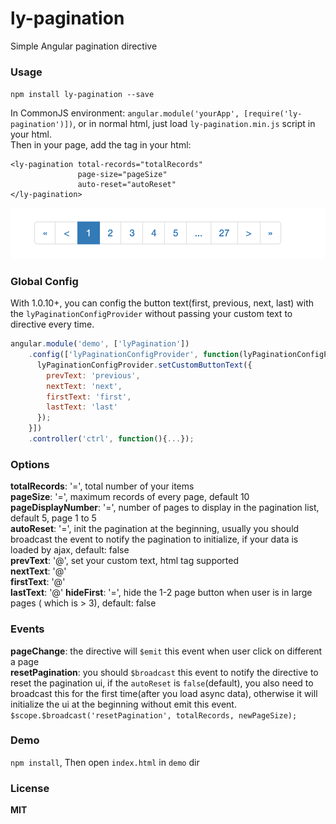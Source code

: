 # ly-pagination
Simple Angular pagination directive

### Usage

`npm install ly-pagination --save`

In CommonJS environment:
`angular.module('yourApp', [require('ly-pagination')])`,
or in normal html, just load `ly-pagination.min.js` script in your html.  
Then in your page, add the tag in your html:
```
<ly-pagination total-records="totalRecords"
               page-size="pageSize"
               auto-reset="autoReset"
</ly-pagination>
```
[![ly-pagination-ui](https://github.com/JasonBoy/ly-pagination/blob/master/demo/img.png)](https://github.com/JasonBoy/ly-pagination/blob/master/demo/img.png)

### Global Config  
With 1.0.10+, you can config the button text(first, previous, next, last) with the `lyPaginationConfigProvider` without passing your custom text to directive every time.

```javascript
angular.module('demo', ['lyPagination'])
    .config(['lyPaginationConfigProvider', function(lyPaginationConfigProvider) {
      lyPaginationConfigProvider.setCustomButtonText({
        prevText: 'previous',
        nextText: 'next',
        firstText: 'first',
        lastText: 'last'
      });
    }])
    .controller('ctrl', function(){...});
```

### Options

**totalRecords**: '=', total number of your items  
**pageSize**: '=', maximum records of every page, default 10  
**pageDisplayNumber**: '=', number of pages to display in the pagination list, default 5, page 1 to 5  
**autoReset**: '=', init the pagination at the beginning, usually you should broadcast the event to notify the pagination to initialize, if your data is loaded by ajax, default: false  
**prevText**: '@', set your custom text, html tag supported  
**nextText**: '@'  
**firstText**: '@'  
**lastText**: '@'
**hideFirst**: '=', hide the 1-2 page button when user is in large pages ( which is > 3), default: false

### Events

**pageChange**: the directive will `$emit` this event when user click on different a page  
**resetPagination**: you should `$broadcast` this event to notify the directive to reset the pagination ui,
 if the `autoReset` is `false`(default), you also need to broadcast this for the first time(after you load async data),
 otherwise it will initialize the ui at the beginning without emit this event.
  `$scope.$broadcast('resetPagination', totalRecords, newPageSize);`

### Demo

`npm install`,
Then open `index.html` in `demo` dir

### License

**MIT**

